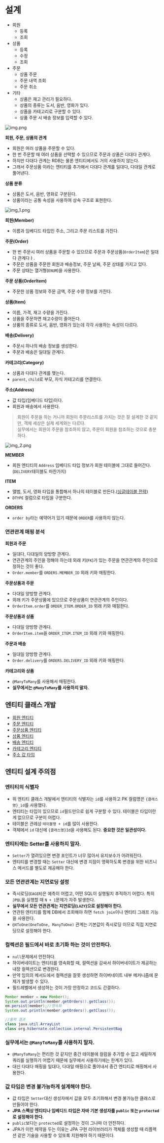 # 설계

- 회원
  - 등록
  - 조회
- 상품
  - 등록
  - 수정
  - 조회
- 주문
  - 상품 주문
  - 주문 내역 조회
  - 주문 취소
- 기타
  - 상품은 재고 관리가 필요하다.
  - 상품의 종류는 도서, 음반, 영화가 있다.
  - 상품을 카테고리로 구분할 수 있다.
  - 상품 주문 시 배송 정보를 입력할 수 있다.

![img.png](image/img.png)

**회원, 주문, 상품의 관계**
- 회원은 여러 상품을 주문할 수 있다.
- 한 번 주문할 때 여러 상품을 선택할 수 있으므로 주문과 상품은 다대다 관계다.
- 하지만 다대다 관계는 RDB는 물론 엔티티에서도 거의 사용하지 않는다.
- 그래서 주문상품 이라는 엔티티를 추가해서 다대다 관계를 일대다, 다대일 관계로 풀어낸다.

**상품 분류**
- 상품은 도서, 음반, 영화로 구분된다.
- 상품이라는 공통 속성을 사용하여 상속 구조로 표현한다.

![img_1.png](image/img_1.png)

**회원(Member)**
- 이름과 임베디드 타입인 주소, 그리고 주문 리스트를 가진다.

**주문(Order)**
- 한 번 주문시 여러 상품을 주문할 수 있으므로 주문과 주문상품(`OrderItem`)은 일대다 관계다ㅏ.
- 주문은 상품을 주문한 회원과 배송정보, 주문 날짜, 주문 상태를 가지고 있다.
- 주문 상태는 열거형(`ENUM`)을 사용한다.

**주문 상품(OrderItem)**
- 주문한 상품 정보와 주문 금액, 주문 수량 정보를 가진다.

**상품(Item)**
- 이름, 가격, 재고 수량을 가진다.
- 상품을 주문하면 재고수량이 줄어든다.
- 상품의 종류로 도서, 음반, 영화가 있는데 각각 사용하는 속성이 다르다.

**배송(Delivery)**
- 주문시 하나의 배송 정보를 생성한다.
- 주문과 배송은 일대일 관계다.

**카테고리(Category)**
- 상품과 다대다 관계를 맺는다.
- `parent`, `child`로 부모, 자식 카테고리를 연결한다.

**주소(Address)**
- 값 타입(임베디드 타입)이다.
- 회원과 배송에서 사용한다.

> 회원이 주문을 하는 거니까 회원이 주문리스트를 가지는 것은 잘 설계한 것 같지만, 객체 세상은 실제 세계와는 다르다.<br>
> 실무에서는 회원이 주문을 참조하지 않고, 주문이 회원을 참조하는 것으로 충분하다.

![img_2.png](image/img_2.png)

**MEMBER**
- 회원 엔티티의 `Address` 임베디드 타입 정보가 회원 테이블에 그대로 들어간다.(`DELIVERY`테이블도 마찬가지)

**ITEM**
- 앨범, 도서, 영화 타입을 통합해서 하나의 테이블로 만든다.([싱글테이블 전략](https://github.com/genesis12345678/TIL/blob/main/Spring/jpa/inheritance/inheritance.md#%EB%8B%A8%EC%9D%BC-%ED%85%8C%EC%9D%B4%EB%B8%94-%EC%A0%84%EB%9E%B5))
- `DTYPE` 컬럼으로 타입을 구분한다.

**ORDERS**
- `order by`라는 예약어가 있기 때문에 `ORDER`를 사용하지 않는다.

### 연관관계 매핑 분석

**회원과 주문**
- 일대다, 다대일의 양방향 관계다.
- 연관관계의 주인을 정해야 하는데 외래 키(`FK`)가 있는 주문을 연관관계의 주인으로 정하는 것이 좋다.
- `Order.member`를 `ORDERS.MEMBER_ID` 외래 키와 매핑한다.

**주문상품과 주문**
- 다대일 양방향 관계다.
- 외래 키가 주문상품에 있으므로 주문상품이 연관관계의 주인이다.
- `OrderItem.order`를 `ORDER_ITEM.ORDER_ID` 외래 키와 매핑한다.

**주문상품과 상품**
- 다대일 양방향 관계다.
- `OrderItem.item`을 `ORDER_ITEM.ITEM_ID` 외래 키와 매핑한다.

**주문과 배송**
- 일대일 양방향 관계다.
- `Order.delivery`를 `ORDERS.DELIVERY_ID` 외래 키와 매핑한다.

**카테고리와 상품**
- `@ManyToMany`를 사용해서 매핑한다.
- **실무에서는 `@ManyToMany`를 사용하지 말자.**

## 엔티티 클래스 개발

- [회원 엔티티](https://github.com/genesis12345678/TIL/blob/main/Spring/jpa/use_1/entity/Member.md)
- [주문 엔티티](https://github.com/genesis12345678/TIL/blob/main/Spring/jpa/use_1/entity/Orders.md#%EC%A3%BC%EB%AC%B8-%EC%97%94%ED%8B%B0%ED%8B%B0)
- [주문상품 엔티티](https://github.com/genesis12345678/TIL/blob/main/Spring/jpa/use_1/entity/OrderItem.md#%EC%A3%BC%EB%AC%B8%EC%83%81%ED%92%88-%EC%97%94%ED%8B%B0%ED%8B%B0)
- [상품 엔티티](https://github.com/genesis12345678/TIL/blob/main/Spring/jpa/use_1/entity/Item.md#%EC%83%81%ED%92%88-%EC%97%94%ED%8B%B0%ED%8B%B0)
- [배송 엔티티](https://github.com/genesis12345678/TIL/blob/main/Spring/jpa/use_1/entity/Delivery.md#%EB%B0%B0%EC%86%A1-%EC%97%94%ED%8B%B0%ED%8B%B0)
- [카테고리 엔티티](https://github.com/genesis12345678/TIL/blob/main/Spring/jpa/use_1/entity/Category.md#%EC%B9%B4%ED%85%8C%EA%B3%A0%EB%A6%AC-%EC%97%94%ED%8B%B0%ED%8B%B0)
- [주소 값 타입](https://github.com/genesis12345678/TIL/blob/main/Spring/jpa/use_1/entity/Address.md#%EC%A3%BC%EC%86%8C-%EA%B0%92-%ED%83%80%EC%9E%85)

## 엔티티 설계 주의점

### 엔티티의 식별자
- 위 엔티티 클래스 개발에서 엔티티의 식별자는 `id`를 사용하고 PK 컬럼명은 `{클래스명}_id`를 사용했다.
- 엔티티는 타입이 있으므로 `id`필드만으로 쉽게 구분할 수 있다. 테이블은 타입이란 게 없으므로 구분이 어렵다.
- 테이블은 관례상 `테이블명 + id`를 많이 사용한다.
- 객체에서 `id` 대신에 `{클래스명}Id`을 사용해도 된다. **중요한 것은 일관성이다.**

### 엔티티에는 Setter를 사용하지 말자.
- `Setter`가 열려있으면 변경 포인트가 너무 많아서 유지보수가 어려워진다.
- 엔티티를 변경할 때는 `Setter` 대신에 변경 지점이 명확하도록 변경을 위한 비즈니스 메서드를 별도로 제공해야 한다.

### 모든 연관관계는 지연로딩 설정
- 즉시로딩(`EAGER`)은 예측이 어렵고, 어떤 SQL이 실행될지 추적하기 어렵다. 특히 `JPQL`을 실행할 때 `N + 1`문제가 자주 발생한다.
- **실무에서 모든 연관관계는 지연로딩(`LAZY`)으로 설정해야 한다.**
- 연관된 엔티티를 함께 DB에서 조회해야 하면 `fetch join`이나 엔티티 그래프 기능을 사용한다.
- `@XToOne(OneToOne, ManyToOne)` 관계는 기본값이 즉시로딩 이므로 직접 지연로딩으로 설정해야 한다.

### 컬렉션은 필드에서 바로 초기화 하는 것이 안전하다.
- `null`문제에서 안전하다.
- 하이버네이트는 엔티티를 영속화할 때, 컬렉션을 감싸서 하이버네이트가 제공하는 내장 컬렉션으로 변경한다.
- 만약 임의의 메서드에서 컬렉션을 잘못 생성하면 하이버네이트 내부 메커니즘에 문제가 발생할 수 있다.
- 필드레벨에서 생성하는 것이 가장 안정하고 코드도 간결하다.

```java
Member member = new Member();
System.out.println(member.getOrders().getClass()); 
em.persist(member);//영속화
System.out.println(member.getOrders().getClass()); 

//출력 결과
class java.util.ArrayList
class org.hibernate.collection.internal.PersistentBag
```

### 실무에서는 `@ManyToMany`를 사용하지 말자.
- `@ManyToMany`는 편리한 것 같지만 중간 테이블에 컬럼을 추가할 수 없고 세밀하게 쿼리를 실행하기 어렵기 때문에 실무에서 사용하기에는 한계가 있다.
- 대신 다대다 매핑을 일대다, 다대일 매핑으로 풀어내서 중간 엔티티로 매핑해서 사용한다.

### 값 타입은 변경 불가능하게 설계해야 한다.
- 값 타입은 `Setter`대신 생성자에서 값을 모두 초기화해서 변경 불가능한 클래스로 만들어야 한다.
- **JPA 스펙상 엔티티나 임베디드 타입은 자바 기본 생성자를 `public` 또는 `protected`로 설정해야 한다.**
- `public`보다는 `protected`로 설정하는 것이 그나마 더 안전하다.
- JPA가 이런 제약을 두는 이유는 JPA 구현 라이브러리가 객체를 생성할 때 리플렉션 같은 기술을 사용할 수 있또록 지원해야 하기 때문이다.